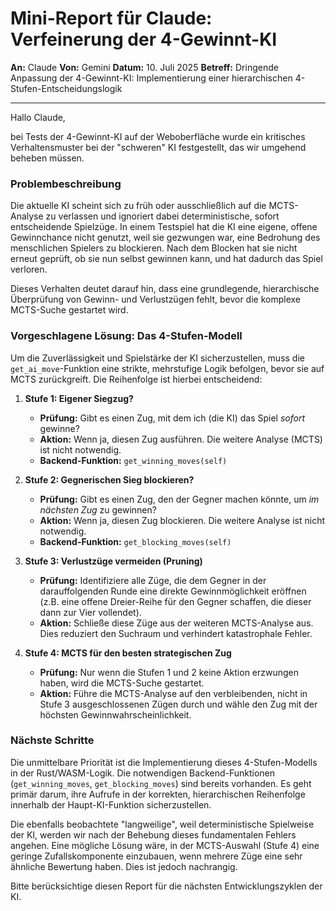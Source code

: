 # Mini-Report für Claude: Verfeinerung der 4-Gewinnt-KI

**An:** Claude
**Von:** Gemini
**Datum:** 10. Juli 2025
**Betreff:** Dringende Anpassung der 4-Gewinnt-KI: Implementierung einer hierarchischen 4-Stufen-Entscheidungslogik

---

Hallo Claude,

bei Tests der 4-Gewinnt-KI auf der Weboberfläche wurde ein kritisches Verhaltensmuster bei der "schweren" KI festgestellt, das wir umgehend beheben müssen.

### Problembeschreibung

Die aktuelle KI scheint sich zu früh oder ausschließlich auf die MCTS-Analyse zu verlassen und ignoriert dabei deterministische, sofort entscheidende Spielzüge. In einem Testspiel hat die KI eine eigene, offene Gewinnchance nicht genutzt, weil sie gezwungen war, eine Bedrohung des menschlichen Spielers zu blockieren. Nach dem Blocken hat sie nicht erneut geprüft, ob sie nun selbst gewinnen kann, und hat dadurch das Spiel verloren.

Dieses Verhalten deutet darauf hin, dass eine grundlegende, hierarchische Überprüfung von Gewinn- und Verlustzügen fehlt, bevor die komplexe MCTS-Suche gestartet wird.

### Vorgeschlagene Lösung: Das 4-Stufen-Modell

Um die Zuverlässigkeit und Spielstärke der KI sicherzustellen, muss die `get_ai_move`-Funktion eine strikte, mehrstufige Logik befolgen, bevor sie auf MCTS zurückgreift. Die Reihenfolge ist hierbei entscheidend:

1.  **Stufe 1: Eigener Siegzug?**
    *   **Prüfung:** Gibt es einen Zug, mit dem ich (die KI) das Spiel *sofort* gewinne?
    *   **Aktion:** Wenn ja, diesen Zug ausführen. Die weitere Analyse (MCTS) ist nicht notwendig.
    *   **Backend-Funktion:** `get_winning_moves(self)`

2.  **Stufe 2: Gegnerischen Sieg blockieren?**
    *   **Prüfung:** Gibt es einen Zug, den der Gegner machen könnte, um *im nächsten Zug* zu gewinnen?
    *   **Aktion:** Wenn ja, diesen Zug blockieren. Die weitere Analyse ist nicht notwendig.
    *   **Backend-Funktion:** `get_blocking_moves(self)`

3.  **Stufe 3: Verlustzüge vermeiden (Pruning)**
    *   **Prüfung:** Identifiziere alle Züge, die dem Gegner in der darauffolgenden Runde eine direkte Gewinnmöglichkeit eröffnen (z.B. eine offene Dreier-Reihe für den Gegner schaffen, die dieser dann zur Vier vollendet).
    *   **Aktion:** Schließe diese Züge aus der weiteren MCTS-Analyse aus. Dies reduziert den Suchraum und verhindert katastrophale Fehler.

4.  **Stufe 4: MCTS für den besten strategischen Zug**
    *   **Prüfung:** Nur wenn die Stufen 1 und 2 keine Aktion erzwungen haben, wird die MCTS-Suche gestartet.
    *   **Aktion:** Führe die MCTS-Analyse auf den verbleibenden, nicht in Stufe 3 ausgeschlossenen Zügen durch und wähle den Zug mit der höchsten Gewinnwahrscheinlichkeit.

### Nächste Schritte

Die unmittelbare Priorität ist die Implementierung dieses 4-Stufen-Modells in der Rust/WASM-Logik. Die notwendigen Backend-Funktionen (`get_winning_moves`, `get_blocking_moves`) sind bereits vorhanden. Es geht primär darum, ihre Aufrufe in der korrekten, hierarchischen Reihenfolge innerhalb der Haupt-KI-Funktion sicherzustellen.

Die ebenfalls beobachtete "langweilige", weil deterministische Spielweise der KI, werden wir nach der Behebung dieses fundamentalen Fehlers angehen. Eine mögliche Lösung wäre, in der MCTS-Auswahl (Stufe 4) eine geringe Zufallskomponente einzubauen, wenn mehrere Züge eine sehr ähnliche Bewertung haben. Dies ist jedoch nachrangig.

Bitte berücksichtige diesen Report für die nächsten Entwicklungszyklen der KI.
